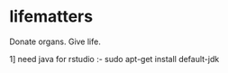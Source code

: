 # lifematters
Donate organs. Give life.

1] need java for rstudio :- sudo apt-get install default-jdk
